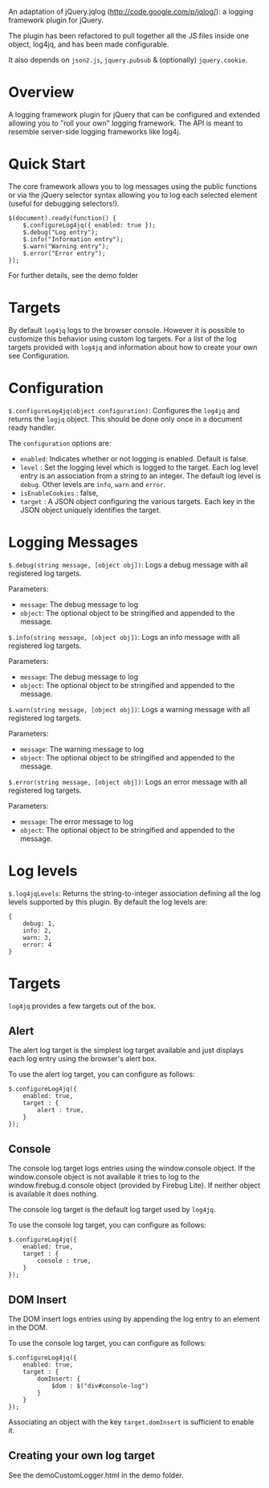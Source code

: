 An adaptation of jQuery.jqlog (http://code.google.com/p/jqlog/):
a logging framework plugin for jQuery.

The plugin has been refactored to pull together all the JS files
inside one object, log4jq, and has been made configurable.
 
It also depends on  `json2.js`, `jquery.pubsub` & (optionally) `jquery.cookie`.

# Overview

A logging framework plugin for jQuery that can be configured and extended allowing you to "roll your own" logging framework. The API is meant to resemble server-side logging frameworks like log4j.

# Quick Start

The core framework allows you to log messages using the public functions or via the jQuery selector syntax allowing you to log each selected element (useful for debugging selectors!).

    $(document).ready(function() {
        $.configureLog4jq({ enabled: true });
        $.debug("Log entry");
        $.info("Information entry");
        $.warn("Warning entry");
        $.error("Error entry");
    });

For further details, see the demo folder

# Targets

By default `log4jq` logs to the browser console. However it is possible to customize this behavior using custom log targets. For a list of the log targets provided with `log4jq` and information about how to create your own see Configuration.


# Configuration

`$.configureLog4jq(object configuration)`: Configures the `log4jq` and returns the `logjq` object. This should be done only once in a document ready handler.

The `configuration` options are:

* `enabled`: Indicates whether or not logging is enabled.  Default is false.
* `level` : Set the logging level which is logged to the target. Each log level entry is an association from a string to an integer. The default log level is `debug`. Other levels are `info`, `warn` and `error`.
* `isEnableCookies` : false,
* `target` : A JSON object configuring the various targets. Each key in the JSON object uniquely identifies the target. 

# Logging Messages

`$.debug(string message, [object obj])`: Logs a debug message with all registered log targets.

Parameters:
* `message`: The debug message to log
* `object`: The optional object to be stringified and appended to the message.

`$.info(string message, [object obj])`: Logs an info message with all registered log targets.

Parameters:
* `message`: The debug message to log
* `object`: The optional object to be stringified and appended to the message.

`$.warn(string message, [object obj])`: Logs a warning message with all registered log targets.

Parameters:
* `message`: The warning message to log
* `object`: The optional object to be stringified and appended to the message.

`$.error(string message, [object obj])`: Logs an error message with all registered log targets.

Parameters:
* `message`: The error message to log
* `object`: The optional object to be stringified and appended to the message.


# Log levels

`$.log4jqLevels`: Returns the string-to-integer association defining all the log levels supported by this plugin. By default the log levels are:

	{
		debug: 1,
		info: 2,
		warn: 3,
		error: 4
	}

# Targets

`log4jq` provides a few targets out of the box.

## Alert

The alert log target is the simplest log target available and just displays each log entry using the browser's alert box.

To use the alert log target, you can configure as follows: 

	$.configureLog4jq({
		enabled: true,
		target : {
			alert : true,
		}
	});


## Console

The console log target logs entries using the window.console object. If the window.console object is not available it tries to log to the window.firebug.d.console object (provided by Firebug Lite). If neither object is available it does nothing.

The console log target is the default log target used by `log4jq`.

To use the console log target, you can configure as follows: 

	$.configureLog4jq({
		enabled: true,
		target : {
			console : true,
		}
	});

## DOM Insert

The DOM insert logs entries using by appending the log entry to an element in the DOM.

To use the console log target, you can configure as follows: 

	$.configureLog4jq({
		enabled: true,
		target : {
			domInsert: {
				$dom : $("div#console-log")
			}
		}
	});

Associating an object with the key `target.domInsert` is sufficient to enable it.

## Creating your own log target

See the demoCustomLogger.html in the demo folder.


